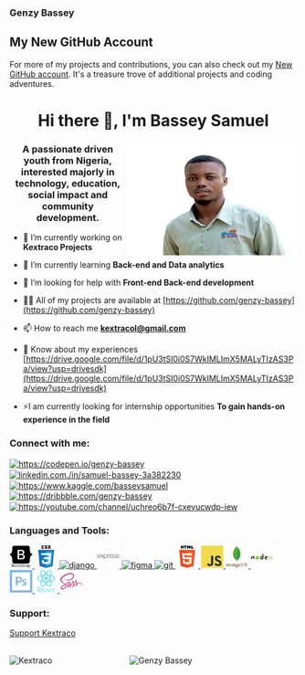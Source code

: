 ### Genzy Bassey 

## My New GitHub Account

For more of my projects and contributions, you can also check out my [New GitHub account](https://github.com/genzybas). It's a treasure trove of additional projects and coding adventures.



<h1 align="center">Hi there 👋, I'm Bassey Samuel</h1>

<img align="right" alt="Genzy Bassey" width="300px" height="200px" src="https://github.com/Genzy-Bassey/Bassey-portfolio/blob/db29717bf366a3943f10384559161f86e206e3d3/image/Genzy-Bassey.png">

<h3 align="center">A passionate driven youth from Nigeria, interested majorly in technology, education, social impact and community development.</h3>

- 🔭 I’m currently working on **Kextraco Projects**

- 🌱 I’m currently learning **Back-end and Data analytics**

- 🤝 I’m looking for help with **Front-end Back-end development**

- 👨‍💻 All of my projects are available at [https://github.com/genzy-bassey](https://github.com/genzy-bassey)

- 📫 How to reach me **kextracol@gmail.com**

- 📄 Know about my experiences [https://drive.google.com/file/d/1pU3tSI0i0S7WkIMLImX5MALyTIzAS3Pa/view?usp=drivesdk](https://drive.google.com/file/d/1pU3tSI0i0S7WkIMLImX5MALyTIzAS3Pa/view?usp=drivesdk)

- ⚡I am currently looking for internship opportunities **To gain hands-on experience in the field**

<h3 align="left">Connect with me:</h3>
<p align="left">
<a href="https://codepen.io/https://codepen.io/genzy-bassey" target="blank"><img align="center" src="https://raw.githubusercontent.com/rahuldkjain/github-profile-readme-generator/master/src/images/icons/Social/codepen.svg" alt="https://codepen.io/genzy-bassey" height="30" width="40" /></a>
<a href="https://linkedin.com/in/linkedin.com./in/samuel-bassey-3a382230" target="blank"><img align="center" src="https://raw.githubusercontent.com/rahuldkjain/github-profile-readme-generator/master/src/images/icons/Social/linked-in-alt.svg" alt="linkedin.com./in/samuel-bassey-3a382230" height="30" width="40" /></a>
<a href="https://kaggle.com/https://www.kaggle.com/basseysamuel" target="blank"><img align="center" src="https://raw.githubusercontent.com/rahuldkjain/github-profile-readme-generator/master/src/images/icons/Social/kaggle.svg" alt="https://www.kaggle.com/basseysamuel" height="30" width="40" /></a>
<a href="https://dribbble.com/https://dribbble.com/genzy-bassey" target="blank"><img align="center" src="https://raw.githubusercontent.com/rahuldkjain/github-profile-readme-generator/master/src/images/icons/Social/dribbble.svg" alt="https://dribbble.com/genzy-bassey" height="30" width="40" /></a>
<a href="https://www.youtube.com/c/https://youtube.com/channel/uchreo6b7f-cxevucwdp-iew" target="blank"><img align="center" src="https://raw.githubusercontent.com/rahuldkjain/github-profile-readme-generator/master/src/images/icons/Social/youtube.svg" alt="https://youtube.com/channel/uchreo6b7f-cxevucwdp-iew" height="30" width="40" /></a>
</p>

<h3 align="left">Languages and Tools:</h3>
<p align="left"> <a href="https://getbootstrap.com" target="_blank" rel="noreferrer"> <img src="https://raw.githubusercontent.com/devicons/devicon/master/icons/bootstrap/bootstrap-plain-wordmark.svg" alt="bootstrap" width="40" height="40"/> </a> <a href="https://www.w3schools.com/css/" target="_blank" rel="noreferrer"> <img src="https://raw.githubusercontent.com/devicons/devicon/master/icons/css3/css3-original-wordmark.svg" alt="css3" width="40" height="40"/> </a> <a href="https://www.djangoproject.com/" target="_blank" rel="noreferrer"> <img src="https://cdn.worldvectorlogo.com/logos/django.svg" alt="django" width="40" height="40"/> </a> <a href="https://expressjs.com" target="_blank" rel="noreferrer"> <img src="https://raw.githubusercontent.com/devicons/devicon/master/icons/express/express-original-wordmark.svg" alt="express" width="40" height="40"/> </a> <a href="https://www.figma.com/" target="_blank" rel="noreferrer"> <img src="https://www.vectorlogo.zone/logos/figma/figma-icon.svg" alt="figma" width="40" height="40"/> </a> <a href="https://git-scm.com/" target="_blank" rel="noreferrer"> <img src="https://www.vectorlogo.zone/logos/git-scm/git-scm-icon.svg" alt="git" width="40" height="40"/> </a> <a href="https://www.w3.org/html/" target="_blank" rel="noreferrer"> <img src="https://raw.githubusercontent.com/devicons/devicon/master/icons/html5/html5-original-wordmark.svg" alt="html5" width="40" height="40"/> </a> <a href="https://developer.mozilla.org/en-US/docs/Web/JavaScript" target="_blank" rel="noreferrer"> <img src="https://raw.githubusercontent.com/devicons/devicon/master/icons/javascript/javascript-original.svg" alt="javascript" width="40" height="40"/> </a> <a href="https://www.mongodb.com/" target="_blank" rel="noreferrer"> <img src="https://raw.githubusercontent.com/devicons/devicon/master/icons/mongodb/mongodb-original-wordmark.svg" alt="mongodb" width="40" height="40"/> </a> <a href="https://nodejs.org" target="_blank" rel="noreferrer"> <img src="https://raw.githubusercontent.com/devicons/devicon/master/icons/nodejs/nodejs-original-wordmark.svg" alt="nodejs" width="40" height="40"/> </a> <a href="https://www.photoshop.com/en" target="_blank" rel="noreferrer"> <img src="https://raw.githubusercontent.com/devicons/devicon/master/icons/photoshop/photoshop-line.svg" alt="photoshop" width="40" height="40"/> </a> <a href="https://reactjs.org/" target="_blank" rel="noreferrer"> <img src="https://raw.githubusercontent.com/devicons/devicon/master/icons/react/react-original-wordmark.svg" alt="react" width="40" height="40"/> </a> <a href="https://sass-lang.com" target="_blank" rel="noreferrer"> <img src="https://raw.githubusercontent.com/devicons/devicon/master/icons/sass/sass-original.svg" alt="sass" width="40" height="40"/> </a> </p>

<h3 align="left">Support:</h3>
<a href="kextracol@gmail.com">Support Kextraco</a><br><br>
<p><a href="kextracol@gmail.com "> <img align="left" src="https://cdn.buymeacoffee.com/buttons/v2/default-yellow.png" height="50" width="210" alt="Kextraco " /></a><a href="kextracol@gmail.com "> <img align="left" src="https://cdn.ko-fi.com/cdn/kofi3.png?v=3" height="50" width="210" alt="Genzy Bassey " /></a></p><br><br>
